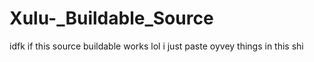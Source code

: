 # Xulu-_Buildable_Source
idfk if this source buildable works lol i just paste oyvey things in this shi
